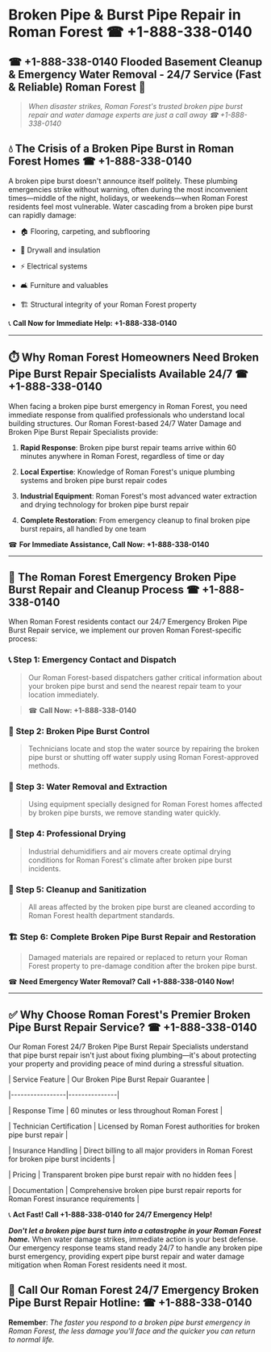 # Broken Pipe & Burst Pipe Repair in Roman Forest ☎ +1-888-338-0140  
## ☎ +1-888-338-0140 Flooded Basement Cleanup & Emergency Water Removal - 24/7 Service (Fast & Reliable) Roman Forest 🚨  

> *When disaster strikes, Roman Forest's trusted broken pipe burst repair and water damage experts are just a call away ☎ +1-888-338-0140*  

## 💧 The Crisis of a Broken Pipe Burst in Roman Forest Homes ☎ +1-888-338-0140  

A broken pipe burst doesn't announce itself politely. These plumbing emergencies strike without warning, often during the most inconvenient times—middle of the night, holidays, or weekends—when Roman Forest residents feel most vulnerable. Water cascading from a broken pipe burst can rapidly damage:  

* 🏠 Flooring, carpeting, and subflooring  
* 🧱 Drywall and insulation  
* ⚡ Electrical systems  
* 🛋️ Furniture and valuables  
* 🏗️ Structural integrity of your Roman Forest property  

📞 **Call Now for Immediate Help: +1-888-338-0140**  

---  

## ⏱️ Why Roman Forest Homeowners Need Broken Pipe Burst Repair Specialists Available 24/7 ☎ +1-888-338-0140  

When facing a broken pipe burst emergency in Roman Forest, you need immediate response from qualified professionals who understand local building structures. Our Roman Forest-based 24/7 Water Damage and Broken Pipe Burst Repair Specialists provide:  

1. **Rapid Response**: Broken pipe burst repair teams arrive within 60 minutes anywhere in Roman Forest, regardless of time or day  
2. **Local Expertise**: Knowledge of Roman Forest's unique plumbing systems and broken pipe burst repair codes  
3. **Industrial Equipment**: Roman Forest's most advanced water extraction and drying technology for broken pipe burst repair  
4. **Complete Restoration**: From emergency cleanup to final broken pipe burst repairs, all handled by one team  

☎ **For Immediate Assistance, Call Now: +1-888-338-0140**  

---  

## 🔧 The Roman Forest Emergency Broken Pipe Burst Repair and Cleanup Process ☎ +1-888-338-0140  

When Roman Forest residents contact our 24/7 Emergency Broken Pipe Burst Repair service, we implement our proven Roman Forest-specific process:  

### 📞 Step 1: Emergency Contact and Dispatch  
> Our Roman Forest-based dispatchers gather critical information about your broken pipe burst and send the nearest repair team to your location immediately.  
> ☎ **Call Now: +1-888-338-0140**  

### 🚿 Step 2: Broken Pipe Burst Control  
> Technicians locate and stop the water source by repairing the broken pipe burst or shutting off water supply using Roman Forest-approved methods.  

### 🌊 Step 3: Water Removal and Extraction  
> Using equipment specially designed for Roman Forest homes affected by broken pipe bursts, we remove standing water quickly.  

### 💨 Step 4: Professional Drying  
> Industrial dehumidifiers and air movers create optimal drying conditions for Roman Forest's climate after broken pipe burst incidents.  

### 🧼 Step 5: Cleanup and Sanitization  
> All areas affected by the broken pipe burst are cleaned according to Roman Forest health department standards.  

### 🏗️ Step 6: Complete Broken Pipe Burst Repair and Restoration  
> Damaged materials are repaired or replaced to return your Roman Forest property to pre-damage condition after the broken pipe burst.  

☎ **Need Emergency Water Removal? Call +1-888-338-0140 Now!**  

---  

## ✅ Why Choose Roman Forest's Premier Broken Pipe Burst Repair Service? ☎ +1-888-338-0140  

Our Roman Forest 24/7 Broken Pipe Burst Repair Specialists understand that pipe burst repair isn't just about fixing plumbing—it's about protecting your property and providing peace of mind during a stressful situation.  

| Service Feature | Our Broken Pipe Burst Repair Guarantee |  
|-----------------|---------------|  
| Response Time | 60 minutes or less throughout Roman Forest |  
| Technician Certification | Licensed by Roman Forest authorities for broken pipe burst repair |  
| Insurance Handling | Direct billing to all major providers in Roman Forest for broken pipe burst incidents |  
| Pricing | Transparent broken pipe burst repair with no hidden fees |  
| Documentation | Comprehensive broken pipe burst repair reports for Roman Forest insurance requirements |  

📞 **Act Fast! Call +1-888-338-0140 for 24/7 Emergency Help!**  

***Don't let a broken pipe burst turn into a catastrophe in your Roman Forest home.*** When water damage strikes, immediate action is your best defense. Our emergency response teams stand ready 24/7 to handle any broken pipe burst emergency, providing expert pipe burst repair and water damage mitigation when Roman Forest residents need it most.  

## 📱 Call Our Roman Forest 24/7 Emergency Broken Pipe Burst Repair Hotline: ☎ +1-888-338-0140  

**Remember**: *The faster you respond to a broken pipe burst emergency in Roman Forest, the less damage you'll face and the quicker you can return to normal life.*